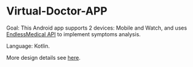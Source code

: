 # Virtual-Doctor-APP
Goal: This Android app supports 2 devices: Mobile and Watch, and uses [EndlessMedical API](https://endlessmedical.com/) to implement symptoms analysis.

Language: Kotlin.

More design details see [here](https://github.com/XufengGAO/Virtual-Doctor-app/blob/main/Virtual%20Doctor/README.md).
